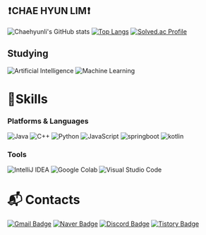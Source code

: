 <!---
Chaehyunli/Chaehyunli is a ✨ special ✨ repository because its `README.md` (this file) appears on your GitHub profile.
You can click the Preview link to take a look at your changes.
- 👋 Hi, I’m @Chaehyunlim
- 👀 I’m interested in ...
- 🌱 I’m currently learning ...
- 💞️ I’m looking to collaborate on ...
- 📫 How to reach me ...
- 😄 Pronouns: ...
- ⚡ Fun fact: ...
--->
##  ❗ CHAE HYUN LIM ❗ 

![Chaehyunli's GitHub stats](https://github-readme-stats.vercel.app/api?username=Chaehyunli&show_icons=true&theme=radical)
[![Top Langs](https://github-readme-stats.vercel.app/api/top-langs/?username=Chaehyunli)](https://github.com/anuraghazra/github-readme-stats)
[![Solved.ac Profile](http://mazassumnida.wtf/api/v2/generate_badge?boj=chaehyun010104)](https://solved.ac/chaehyun010104/)

## Studying
![Artificial Intelligence](https://img.shields.io/badge/AI-Artificial%20Intelligence-FF6F00?style=for-the-badge&logo=OpenAI&logoColor=white)
![Machine Learning](https://img.shields.io/badge/ML-Machine%20Learning-0696D7?style=for-the-badge&logo=scikitlearn&logoColor=white)

# 💪Skills
### Platforms & Languages
<!---  
![spring](https://img.shields.io/badge/spring-6DB33F.svg?&style=for-the-badge&logo=spring&logoColor=black)
--->
  ![Java](https://img.shields.io/badge/Java-007396.svg?&style=for-the-badge&logo=Java&logoColor=white)
  ![C++](https://img.shields.io/badge/C%2B%2B-00599C?style=for-the-badge&logo=c%2B%2B&logoColor=white)
  ![Python](https://img.shields.io/badge/Python-3776AB.svg?&style=for-the-badge&logo=Python&logoColor=white)
  ![JavaScript](https://img.shields.io/badge/JavaScript-F7DF1E.svg?&style=for-the-badge&logo=JavaScript&logoColor=black)
  ![springboot](https://img.shields.io/badge/spring%20boot-6DB33F.svg?&style=for-the-badge&logo=spring%20boot&logoColor=black)
  ![kotlin](https://img.shields.io/badge/kotlin-7F52FF.svg?&style=for-the-badge&logo=kotlin&logoColor=black)
  

### Tools
<!---
![Docker](https://img.shields.io/badge/Docker-2496ED?style=for-the-badge&logo=docker&logoColor=white)
![AWS](https://img.shields.io/badge/AWS-232F3E?style=for-the-badge&logo=amazonaws&logoColor=white)
![GCP](https://img.shields.io/badge/GCP-4285F4?style=for-the-badge&logo=googlecloud&logoColor=white)
--->

![IntelliJ IDEA](https://img.shields.io/badge/IntelliJ%20IDEA-000000.svg?&style=for-the-badge&logo=IntelliJ%20IDEA&logoColor=white)
![Google Colab](https://img.shields.io/badge/Google%20Colab-F9AB00?style=for-the-badge&logo=googlecolab&logoColor=white)
![Visual Studio Code](https://img.shields.io/badge/Visual%20Studio%20Code-007ACC.svg?&style=for-the-badge&logo=Visual%20Studio%20Code&logoColor=white)

# :mailbox_with_mail: Contacts
[![Gmail Badge](https://img.shields.io/badge/Gmail-d14836?style=flat-square&logo=Gmail&logoColor=white&link=mailto:chaehyun010104@gmail.com)](mailto:chaehyun010104@gmail.com)
[![Naver Badge](https://img.shields.io/badge/Naver-03C75A?style=flat-square&logo=Naver&logoColor=white&link=mailto:ch010106@naver.com)](mailto:ch010106@naver.com)
[![Discord Badge](https://img.shields.io/badge/Discord-lim__chae__hyun-5865F2?style=flat-square&logo=discord&logoColor=white)](https://discord.com/)
[![Tistory Badge](https://img.shields.io/badge/Blog-Tistory-ff5a00?style=flat-square&logo=blogger&logoColor=white)](https://ch010104.tistory.com/)


